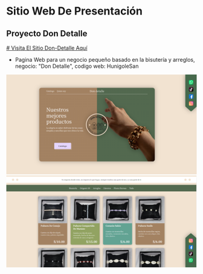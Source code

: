 # Sitio Web De Presentación
## Proyecto Don Detalle
[# Visita El Sitio Don-Detalle Aquí](https://hunigolesan.github.io/Don-Detalle/)
- Pagina Web para un negocio pequeño basado en la bisutería y arreglos, negocio: "Don Detalle", codigo web: HunigoleSan

![Diseño Prevista Del Proyecto Don Detalle](/img/presentation-web/presentation.png)
![Diseño Cards De Los Productos](/img/presentation-web/card-product.png)
